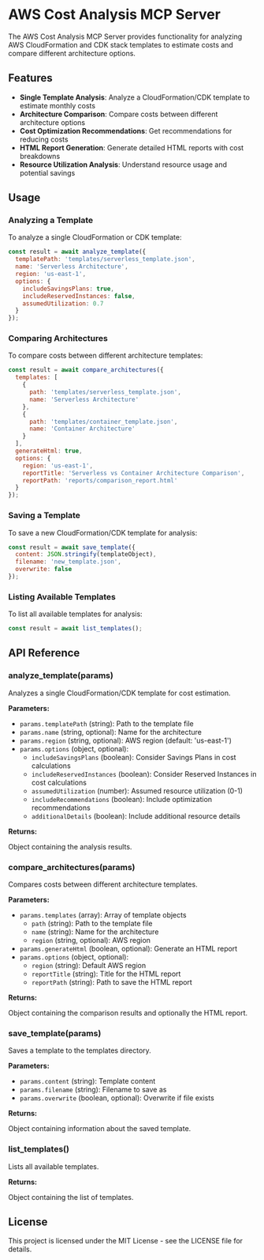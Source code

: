 # AWS Cost Analysis MCP Server

The AWS Cost Analysis MCP Server provides functionality for analyzing AWS CloudFormation and CDK stack templates to estimate costs and compare different architecture options.

## Features

- **Single Template Analysis**: Analyze a CloudFormation/CDK template to estimate monthly costs
- **Architecture Comparison**: Compare costs between different architecture options
- **Cost Optimization Recommendations**: Get recommendations for reducing costs
- **HTML Report Generation**: Generate detailed HTML reports with cost breakdowns
- **Resource Utilization Analysis**: Understand resource usage and potential savings

## Usage

### Analyzing a Template

To analyze a single CloudFormation or CDK template:

```javascript
const result = await analyze_template({
  templatePath: 'templates/serverless_template.json',
  name: 'Serverless Architecture',
  region: 'us-east-1',
  options: {
    includeSavingsPlans: true,
    includeReservedInstances: false,
    assumedUtilization: 0.7
  }
});
```

### Comparing Architectures

To compare costs between different architecture templates:

```javascript
const result = await compare_architectures({
  templates: [
    {
      path: 'templates/serverless_template.json',
      name: 'Serverless Architecture'
    },
    {
      path: 'templates/container_template.json',
      name: 'Container Architecture'
    }
  ],
  generateHtml: true,
  options: {
    region: 'us-east-1',
    reportTitle: 'Serverless vs Container Architecture Comparison',
    reportPath: 'reports/comparison_report.html'
  }
});
```

### Saving a Template

To save a new CloudFormation/CDK template for analysis:

```javascript
const result = await save_template({
  content: JSON.stringify(templateObject),
  filename: 'new_template.json',
  overwrite: false
});
```

### Listing Available Templates

To list all available templates for analysis:

```javascript
const result = await list_templates();
```

## API Reference

### analyze_template(params)

Analyzes a single CloudFormation/CDK template for cost estimation.

**Parameters:**

- `params.templatePath` (string): Path to the template file
- `params.name` (string, optional): Name for the architecture
- `params.region` (string, optional): AWS region (default: 'us-east-1')
- `params.options` (object, optional):
  - `includeSavingsPlans` (boolean): Consider Savings Plans in cost calculations
  - `includeReservedInstances` (boolean): Consider Reserved Instances in cost calculations
  - `assumedUtilization` (number): Assumed resource utilization (0-1)
  - `includeRecommendations` (boolean): Include optimization recommendations
  - `additionalDetails` (boolean): Include additional resource details

**Returns:**

Object containing the analysis results.

### compare_architectures(params)

Compares costs between different architecture templates.

**Parameters:**

- `params.templates` (array): Array of template objects
  - `path` (string): Path to the template file
  - `name` (string): Name for the architecture
  - `region` (string, optional): AWS region
- `params.generateHtml` (boolean, optional): Generate an HTML report
- `params.options` (object, optional):
  - `region` (string): Default AWS region
  - `reportTitle` (string): Title for the HTML report
  - `reportPath` (string): Path to save the HTML report

**Returns:**

Object containing the comparison results and optionally the HTML report.

### save_template(params)

Saves a template to the templates directory.

**Parameters:**

- `params.content` (string): Template content
- `params.filename` (string): Filename to save as
- `params.overwrite` (boolean, optional): Overwrite if file exists

**Returns:**

Object containing information about the saved template.

### list_templates()

Lists all available templates.

**Returns:**

Object containing the list of templates.

## License

This project is licensed under the MIT License - see the LICENSE file for details. 